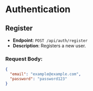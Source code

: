 # Authentication

## Register

- **Endpoint**: `POST /api/auth/register`
- **Description**: Registers a new user.

### Request Body:
```json
{
  "email": "example@example.com",
  "password": "password123"
}
